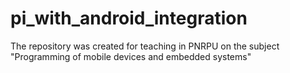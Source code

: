 # pi_with_android_integration
The repository was created for teaching in PNRPU on the subject "Programming of mobile devices and embedded systems"
